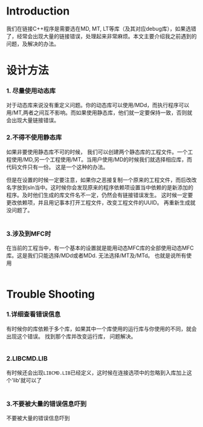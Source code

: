 # Introduction #

我们在链接C++程序是需要选在MD, MT, LT等库（及其对应debug库），如果选错了，经常会出现大量的链接错误，处理起来非常麻烦。本文主要介绍我之前遇到的问题，及解决的办法。


# 设计方法 #

### 1. 尽量使用动态库 ###
对于动态库来说没有重定义问题。你的动态库可以使用/MDd，而执行程序可以用/MT,两者之间互不影响。而如果使用静态库，他们就一定要保持一致，否则就会出现大量链接错误。

### 2.不得不使用静态库 ###
如果非要使用静态库不可的时候， 我们可以创建两个静态库的工程文件。一个工程使用/MD,另一个工程使用/MT。当用户使用/MD的时候我们就选择相应库，而代码文件只有一份。 这是一个这种的办法。 <br>

但是在设置的时候一定要注意，如果你之恶接复制一个原来的工程文件，而后改改名字放到sln当中。这时候你会发现原来的程序依赖项设置当中依赖的是新添加的程序。及时他们生成的库文件名不一定，仍然会有链接错误发生。 这时候一定要更改依赖项，并且用记事本打开工程文件，改变工程文件的UUID。 再重新生成就没问题了。<br>
<br>
<h3>3.涉及到MFC时</h3>
在当前的工程当中，有一个基本的设置就是能用动态MFC库的全部使用动态MFC库。这是我们只能选择/MDd或者MDd. 无法选择/MT及/MTd。 也就是说所有使用<br>
<br>
<h1>Trouble Shooting</h1>


<h3>1.详细查看错误信息</h3>
有时候你的库依赖于多个库，如果其中一个库使用的运行库与你使用的不同，就会出现这个错误。 找到那个库并改变运行库， 问题解决。<br>
<br>
<h3>2.LIBCMD.LIB</h3>
有时候还会出现<code>LIBCMD.LIB</code>已经定义，这时候在连接选项中的忽略到入库加上这个'lib'就可以了<br>
<br>
<h3>3.不要被大量的错误信息吓到</h3>
不要被大量的错误信息吓到